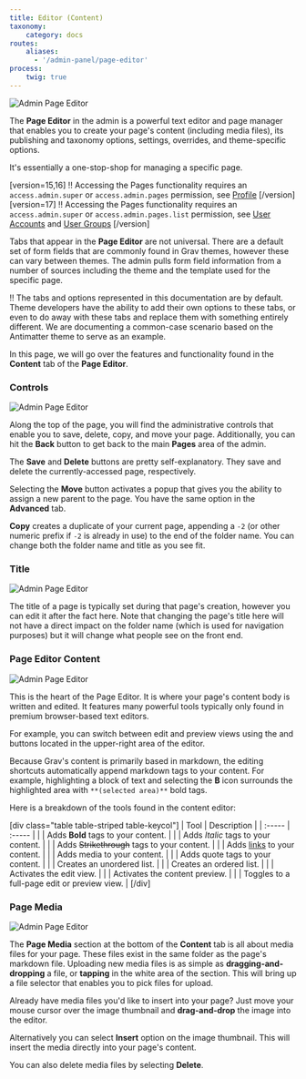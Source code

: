 ```yaml
---
title: Editor (Content)
taxonomy:
    category: docs
routes:
    aliases:
      - '/admin-panel/page-editor'
process:
    twig: true
---
```


![Admin Page Editor](page-editor.png?width=2532&classes=shadow)

The **Page Editor** in the admin is a powerful text editor and page manager that enables you to create your page's content (including media files), its publishing and taxonomy options, settings, overrides, and theme-specific options.

It's essentially a one-stop-shop for managing a specific page.

[version=15,16]
!! Accessing the Pages functionality requires an `access.admin.super` or `access.admin.pages` permission, see [Profile](/admin-panel/dashboard/profile)
[/version]
[version=17]
!! Accessing the Pages functionality requires an `access.admin.super` or `access.admin.pages.list` permission, see [User Accounts](/admin-panel/accounts/users) and [User Groups](/admin-panel/accounts/groups)
[/version]

Tabs that appear in the **Page Editor** are not universal. There are a default set of form fields that are commonly found in Grav themes, however these can vary between themes. The admin pulls form field information from a number of sources including the theme and the template used for the specific page.

!! The tabs and options represented in this documentation are by default. Theme developers have the ability to add their own options to these tabs, or even to do away with these tabs and replace them with something entirely different. We are documenting a common-case scenario based on the Antimatter theme to serve as an example.

In this page, we will go over the features and functionality found in the **Content** tab of the **Page Editor**.

### Controls

![Admin Page Editor](page-editor-1.png?width=2024&classes=shadow)

Along the top of the page, you will find the administrative controls that enable you to save, delete, copy, and move your page. Additionally, you can hit the **Back** button to get back to the main **Pages** area of the admin.

The **Save** and **Delete** buttons are pretty self-explanatory. They save and delete the currently-accessed page, respectively.

Selecting the **Move** button activates a popup that gives you the ability to assign a new parent to the page. You have the same option in the **Advanced** tab.

**Copy** creates a duplicate of your current page, appending a `-2` (or other numeric prefix if `-2` is already in use) to the end of the folder name. You can change both the folder name and title as you see fit.

### Title

![Admin Page Editor](page-editor-2.png?width=1920&classes=shadow)

The title of a page is typically set during that page's creation, however you can edit it after the fact here. Note that changing the page's title here will not have a direct impact on the folder name (which is used for navigation purposes) but it will change what people see on the front end.

### Page Editor Content

![Admin Page Editor](page-editor-3.png?width=1924&classes=shadow)

This is the heart of the Page Editor. It is where your page's content body is written and edited. It features many powerful tools typically only found in premium browser-based text editors.

For example, you can switch between edit and preview views using the <i class="fa fa-code"></i> and <i class="fa fa-eye"></i> buttons located in the upper-right area of the editor.

Because Grav's content is primarily based in markdown, the editing shortcuts automatically append markdown tags to your content. For example, highlighting a block of text and selecting the **B** icon surrounds the highlighted area with `**(selected area)**` bold tags.

Here is a breakdown of the tools found in the content editor:

[div class="table table-striped table-keycol"]
| Tool                                      | Description                                       |
| :-----                                    | :-----                                            |
| <i class="fa fa-fw fa-bold"></i>          | Adds **Bold** tags to your content.               |
| <i class="fa fa-fw fa-italic"></i>        | Adds *Italic* tags to your content.               |
| <i class="fa fa-fw fa-strikethrough"></i> | Adds ~~Strikethrough~~ tags to your content.      |
| <i class="fa fa-fw fa-link"></i>          | Adds [links](https://getgrav.org) to your content. |
| <i class="fa fa-fw fa-picture-o"></i>     | Adds media to your content.                       |
| <i class="fa fa-fw fa-quote-right"></i>   | Adds quote tags to your content.                  |
| <i class="fa fa-fw fa-list-ul"></i>       | Creates an unordered list.                        |
| <i class="fa fa-fw fa-list-ol"></i>       | Creates an ordered list.                           |
| <i class="fa fa-fw fa-code"></i>          | Activates the edit view.                          |
| <i class="fa fa-fw fa-eye"></i>           | Activates the content preview.                    |
| <i class="fa fa-fw fa-expand"></i>        | Toggles to a full-page edit or preview view.      |
[/div]

### Page Media

![Admin Page Editor](page-editor-4.png?width=1924&classes=shadow)

The **Page Media** section at the bottom of the **Content** tab is all about media files for your page. These files exist in the same folder as the page's markdown file. Uploading new media files is as simple as **dragging-and-dropping** a file, or **tapping** in the white area of the section. This will bring up a file selector that enables you to pick files for upload.

Already have media files you'd like to insert into your page? Just move your mouse cursor over the image thumbnail and **drag-and-drop** the image into the editor.

Alternatively you can select **Insert** option on the image thumbnail. This will insert the media directly into your page's content.

You can also delete media files by selecting **Delete**.
